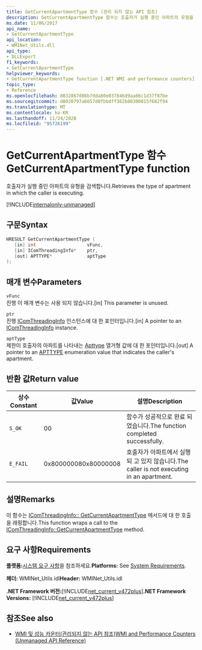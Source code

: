 ```yaml
---
title: GetCurrentApartmentType 함수 (관리 되지 않는 API 참조)
description: GetCurrentApartmentType 함수는 호출자가 실행 중인 아파트의 유형을 검색 합니다.
ms.date: 11/06/2017
api_name:
- GetCurrentApartmentType
api_location:
- WMINet_Utils.dll
api_type:
- DLLExport
f1_keywords:
- GetCurrentApartmentType
helpviewer_keywords:
- GetCurrentApartmentType function [.NET WMI and performance counters]
topic_type:
- Reference
ms.openlocfilehash: 0832867d86b7dda80e037846d9aa66c1d37f87be
ms.sourcegitcommit: d8020797a6657d0fbbdff362b80300815f682f94
ms.translationtype: MT
ms.contentlocale: ko-KR
ms.lasthandoff: 11/24/2020
ms.locfileid: "95726199"
---
```

# <a name="getcurrentapartmenttype-function"></a><span data-ttu-id="90437-103">GetCurrentApartmentType 함수</span><span class="sxs-lookup"><span data-stu-id="90437-103">GetCurrentApartmentType function</span></span>

<span data-ttu-id="90437-104">호출자가 실행 중인 아파트의 유형을 검색합니다.</span><span class="sxs-lookup"><span data-stu-id="90437-104">Retrieves the type of apartment in which the caller is executing.</span></span>
  
[!INCLUDE[internalonly-unmanaged](../../../../includes/internalonly-unmanaged.md)]
  
## <a name="syntax"></a><span data-ttu-id="90437-105">구문</span><span class="sxs-lookup"><span data-stu-id="90437-105">Syntax</span></span>  
  
```cpp  
HRESULT GetCurrentApartmentType (
   [in] int                   vFunc,
   [in] IComThreadingInfo*    ptr,
   [out] APTTYPE*             aptType
);
```  

## <a name="parameters"></a><span data-ttu-id="90437-106">매개 변수</span><span class="sxs-lookup"><span data-stu-id="90437-106">Parameters</span></span>

`vFunc`  
<span data-ttu-id="90437-107">진행 이 매개 변수는 사용 되지 않습니다.</span><span class="sxs-lookup"><span data-stu-id="90437-107">[in] This parameter is unused.</span></span>

`ptr`  
<span data-ttu-id="90437-108">진행 [IComThreadingInfo](/windows/desktop/api/objidlbase/nn-objidlbase-icomthreadinginfo) 인스턴스에 대 한 포인터입니다.</span><span class="sxs-lookup"><span data-stu-id="90437-108">[in] A pointer to an [IComThreadingInfo](/windows/desktop/api/objidlbase/nn-objidlbase-icomthreadinginfo) instance.</span></span>

`aptType`  
<span data-ttu-id="90437-109">제한이 호출자의 아파트를 나타내는 [Apttype](/windows/win32/api/objidlbase/ne-objidlbase-apttype) 열거형 값에 대 한 포인터입니다.</span><span class="sxs-lookup"><span data-stu-id="90437-109">[out] A pointer to an [APTTYPE](/windows/win32/api/objidlbase/ne-objidlbase-apttype) enumeration value that indicates the caller's apartment.</span></span>

## <a name="return-value"></a><span data-ttu-id="90437-110">반환 값</span><span class="sxs-lookup"><span data-stu-id="90437-110">Return value</span></span>

|<span data-ttu-id="90437-111">상수</span><span class="sxs-lookup"><span data-stu-id="90437-111">Constant</span></span>  |<span data-ttu-id="90437-112">값</span><span class="sxs-lookup"><span data-stu-id="90437-112">Value</span></span>  |<span data-ttu-id="90437-113">설명</span><span class="sxs-lookup"><span data-stu-id="90437-113">Description</span></span>  |
|---------|---------|---------|
| `S_OK` | <span data-ttu-id="90437-114">0</span><span class="sxs-lookup"><span data-stu-id="90437-114">0</span></span> | <span data-ttu-id="90437-115">함수가 성공적으로 완료 되었습니다.</span><span class="sxs-lookup"><span data-stu-id="90437-115">The function completed successfully.</span></span> |
| `E_FAIL` | <span data-ttu-id="90437-116">0x80000008</span><span class="sxs-lookup"><span data-stu-id="90437-116">0x80000008</span></span> | <span data-ttu-id="90437-117">호출자가 아파트에서 실행 되 고 있지 않습니다.</span><span class="sxs-lookup"><span data-stu-id="90437-117">The caller is not executing in an apartment.</span></span> |
  
## <a name="remarks"></a><span data-ttu-id="90437-118">설명</span><span class="sxs-lookup"><span data-stu-id="90437-118">Remarks</span></span>

<span data-ttu-id="90437-119">이 함수는 [IComThreadingInfo:: GetCurrentApartmentType](/windows/desktop/api/objidlbase/nf-objidlbase-icomthreadinginfo-getcurrentapartmenttype) 메서드에 대 한 호출을 래핑합니다.</span><span class="sxs-lookup"><span data-stu-id="90437-119">This function wraps a call to the [IComThreadingInfo::GetCurrentApartmentType](/windows/desktop/api/objidlbase/nf-objidlbase-icomthreadinginfo-getcurrentapartmenttype) method.</span></span>

## <a name="requirements"></a><span data-ttu-id="90437-120">요구 사항</span><span class="sxs-lookup"><span data-stu-id="90437-120">Requirements</span></span>  

 <span data-ttu-id="90437-121">**플랫폼:**[시스템 요구 사항](../../get-started/system-requirements.md)을 참조하세요.</span><span class="sxs-lookup"><span data-stu-id="90437-121">**Platforms:** See [System Requirements](../../get-started/system-requirements.md).</span></span>  
  
 <span data-ttu-id="90437-122">**헤더:** WMINet_Utils idl</span><span class="sxs-lookup"><span data-stu-id="90437-122">**Header:** WMINet_Utils.idl</span></span>  
  
 <span data-ttu-id="90437-123">**.NET Framework 버전:**[!INCLUDE[net_current_v472plus](../../../../includes/net-current-v472plus.md)]</span><span class="sxs-lookup"><span data-stu-id="90437-123">**.NET Framework Versions:** [!INCLUDE[net_current_v472plus](../../../../includes/net-current-v472plus.md)]</span></span>  
  
## <a name="see-also"></a><span data-ttu-id="90437-124">참조</span><span class="sxs-lookup"><span data-stu-id="90437-124">See also</span></span>

- [<span data-ttu-id="90437-125">WMI 및 성능 카운터(관리되지 않는 API 참조)</span><span class="sxs-lookup"><span data-stu-id="90437-125">WMI and Performance Counters (Unmanaged API Reference)</span></span>](index.md)
